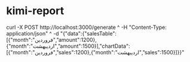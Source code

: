 # kimi-report

curl -X POST http://localhost:3000/generate ^
  -H "Content-Type: application/json" ^
  -d "{\"data\":{\"salesTable\":[{\"month\":\"فروردین\",\"amount\":1200},{\"month\":\"اردیبهشت\",\"amount\":1500}],\"chartData\":[{\"month\":\"فروردین\",\"sales\":1200},{\"month\":\"اردیبهشت\",\"sales\":1500}]}}"